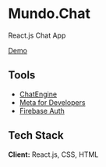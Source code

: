 
# Mundo.Chat

React.js Chat App

[Demo](https://mundochat.netlify.app/chats)




## Tools

 - [ChatEngine](https://awesomeopensource.com/project/elangosundar/awesome-README-templates)
 - [Meta for Developers](https://developers.facebook.com/apps/)
 - [Firebase Auth](https://firebase.google.com)


## Tech Stack

**Client:** React.js, CSS, HTML



